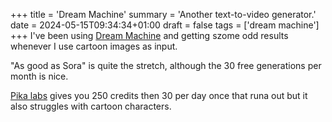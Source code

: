 +++
title = 'Dream Machine'
summary = 'Another text-to-video generator.'
date = 2024-05-15T09:34:34+01:00
draft = false
tags = ['dream machine']
+++
I've been using [Dream Machine](https://lumalabs.ai/dream-machine/creations) and getting szome odd results whenever I use cartoon images as input.

"As good as Sora" is quite the stretch, although the 30 free generations per month is nice.

[Pika labs](https://pika.art/) gives you 250 credits then 30 per day once that runa out but it also struggles with cartoon characters.
